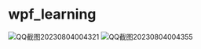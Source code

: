 # wpf_learning

![QQ截图20230804004321](https://github.com/ewoifuoi/wpf_learning/assets/47176322/b3226fc2-bde5-44f8-a90d-31da7963e877)
![QQ截图20230804004355](https://github.com/ewoifuoi/wpf_learning/assets/47176322/320ba7e1-6cc3-4ac7-a718-73f118ac4351)


